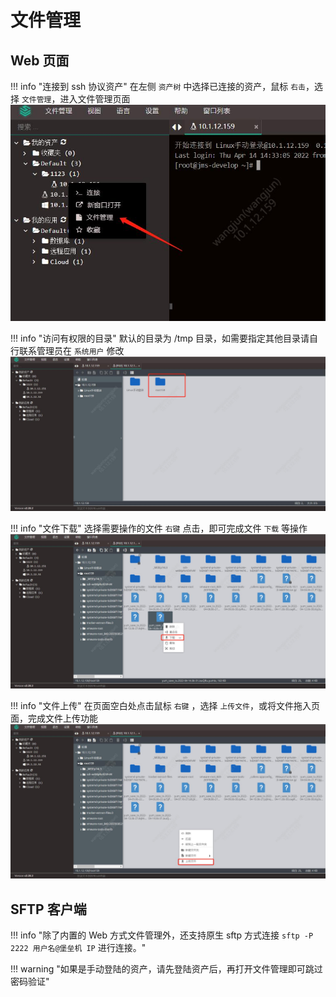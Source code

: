 # 文件管理

## Web 页面

!!! info "连接到 ssh 协议资产"
    在左侧 `资产树` 中选择已连接的资产，鼠标 `右击`，选择 `文件管理`，进入文件管理页面
![登入文件管理](../../../../img/user_terminal_web-terminal_filemanagement_login-filemanagement.jpg)

!!! info "访问有权限的目录"
    默认的目录为 /tmp 目录，如需要指定其他目录请自行联系管理员在 `系统用户` 修改
![访问资产/tmp目录](../../../../img/user_terminal_web-terminal_filemanagement_access-tmpdir.jpg)

!!! info "文件下载"
    选择需要操作的文件 `右键` 点击，即可完成文件 `下载` 等操作
![文件下载](../../../../img/user_terminal_web-terminal_filemanagement_filedownload.jpg)

!!! info "文件上传"
    在页面空白处点击鼠标 `右键` ，选择 `上传文件`，或将文件拖入页面，完成文件上传功能
![文件上传](../../../../img/user_terminal_web-terminal_filemanagement_fileupload.jpg)

## SFTP 客户端

!!! info "除了内置的 Web 方式文件管理外，还支持原生 sftp 方式连接 `sftp -P 2222 用户名@堡垒机 IP` 进行连接。"

!!! warning "如果是手动登陆的资产，请先登陆资产后，再打开文件管理即可跳过密码验证"
